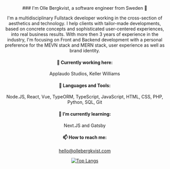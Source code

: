 <div align="center">
  ### I'm Olle Bergkvist, a software engineer from Sweden 👋

  I'm a multidisciplinary Fullstack developer working in the cross-section of aesthetics and technology. I help clients with tailor-made developments, based on concrete concepts and sophisticated user-centered experiences, into real business results. With more then 3 years of experience in the industry, I'm focusing on Front and Backend development with a personal preference for the MEVN stack and MERN stack, user experience as well as brand identity.

  #### 🔭 Currently working here:
  Applaudo Studios, Keller Williams

  #### :rocket: Languages and Tools:
  Node.JS, React, Vue, TypeORM, TypeScript, JavaScript, HTML, CSS, PHP, Python, SQL, Git

  #### 🌱 I’m currently learning:
  Next.JS and Gatsby

  #### 📫  How to reach me: 
  hello@ollebergkvist.com

  [![Top Langs](https://github-readme-stats.vercel.app/api/top-langs/?username=ollebergkvist)](https://github.com/ollebergkvist/github-readme-stats)
</div>

<!--
**ollebergkvist/ollebergkvist** is a ✨ _special_ ✨ repository because its `README.md` (this file) appears on your GitHub profile.

Here are some ideas to get you started:

- 🔭 I’m currently working on ...
- 🌱 I’m currently learning ...
- 👯 I’m looking to collaborate on ...
- 🤔 I’m looking for help with ...
- 💬 Ask me about ...
- 📫 How to reach me: ...
- 😄 Pronouns: ...
- ⚡ Fun fact: ...
-->
